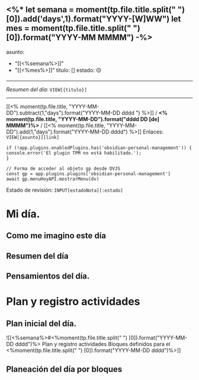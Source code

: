 <%*
let semana = moment(tp.file.title.split(" ")[0]).add('days',1).format("YYYY-[W]WW")
let mes = moment(tp.file.title.split(" ")[0]).format("YYYY-MM MMMM")
-%>
---
asunto: 
- "[[<%semana%>]]"
- "[[<%mes%>]]"
titulo: []
estado: 🟡
---
_Resumen del día:_ `VIEW[{titulo}]`

---
[[<% moment(tp.file.title, "YYYY-MM-DD").subtract(1,"days").format("YYYY-MM-DD dddd ") %>]] / **<% moment(tp.file.title, "YYYY-MM-DD").format("dddd DD [de] MMMM")%>** / [[<% moment(tp.file.title, "YYYY-MM-DD").add(1,"days").format("YYYY-MM-DD dddd") %>]] 
Enlaces: `VIEW[{asunto}][link]`

```dataviewjs
if (!app.plugins.enabledPlugins.has('obsidian-personal-management')) {
console.error('El plugin TPM no está habilitado.');
}

// Forma de acceder al objeto gp desde DVJS
const gp = app.plugins.plugins['obsidian-personal-management']
await gp.menuHoyAPI.mostrarMenu(dv)
```

Estado de revisión:  `INPUT[estadoNota][:estado]`
# Mi día.
## Como me imagino este día

## Resumen del día

## Pensamientos del día.

# Plan y registro actividades
## Plan inicial del día.
![[<%semana%>#<%moment(tp.file.title.split(" ") [0]).format("YYYY-MM-DD dddd")%> Plan y registro actividades Bloques definidos para el <%moment(tp.file.title.split(" ") [0]).format("YYYY-MM-DD dddd")%>]]
## Planeación del día por bloques
